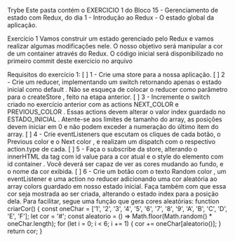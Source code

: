 Trybe
Este pasta contém o EXERCICIO 1 do Bloco 15 - Gerenciamento de estado com Redux, do dia 1 - Introdução ao Redux - O estado global da aplicação.


Exercício 1
Vamos construir um estado gerenciado pelo Redux e vamos realizar algumas modificações nele. O nosso objetivo será manipular a cor de um container através do Redux. O código inicial será disponibilizado no primeiro commit deste exercicio no arquivo 

Requisitos do exercício 1:
[ ] 1 - Crie uma store para a nossa aplicação.
[ ] 2 - Crie um reducer, implementando um switch retornando apenas o estado inicial como default . Não se esqueça de colocar o reducer como parâmetro para o createStore , feito na etapa anterior.
[ ] 3 - Incremente o switch criado no exercício anterior com as actions NEXT_COLOR e PREVIOUS_COLOR . Essas actions devem alterar o valor index guardado no ESTADO_INICIAL . Atente-se aos limites de tamanho do array, as posições devem iniciar em 0 e não podem exceder a numeração do último item do array.
[ ] 4 - Crie eventListeners que escutam os cliques de cada botão, o Previous color e o Next color , e realizam um dispatch com o respectivo action.type de cada.
[ ] 5 - Faça o subscribe da store, alterando o innerHTML da tag com id value para a cor atual e o style do elemento com id container . Você deverá ser capaz de ver as cores mudando ao fundo, e o nome da cor exibida.
[ ] 6 - Crie um botão com o texto Random color , um eventListener e uma action no reducer adicionando uma cor aleatória ao array colors guardado em nosso estado inicial. Faça também com que essa cor seja mostrada ao ser criada, alterando o estado index para a posição dela. Para facilitar, segue uma função que gera cores aleatórias:
    function criarCor() {
    const oneChar = ['1', '2', '3', '4', '5', '6', '7', '8', '9', 'A', 'B', 'C', 'D', 'E', 'F'];
    let cor = '#';
    const aleatorio = () => Math.floor(Math.random() * oneChar.length);
    for (let i = 0; i < 6; i += 1) {
        cor += oneChar[aleatorio()];
    }
    return cor;
}